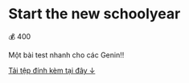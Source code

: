 # Start the new schoolyear

💰 400

Một bài test nhanh cho các Genin!!

[Tải tệp đính kèm tại đây ↓](./exam.rar)
